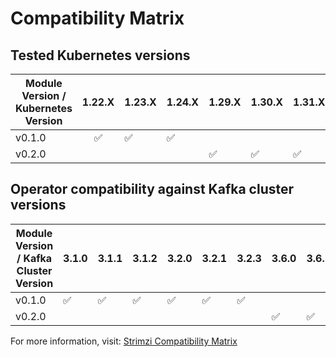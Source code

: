 # Compatibility Matrix

## Tested Kubernetes versions

| Module Version / Kubernetes Version | 1.22.X             | 1.23.X             | 1.24.X             | 1.29.X             | 1.30.X             | 1.31.X             | 1.32.X             |
|-------------------------------------|:------------------:|--------------------|--------------------|--------------------|--------------------|--------------------|--------------------|
| v0.1.0                              | :white_check_mark: | :white_check_mark: | :white_check_mark: |                    |                    |                    |                    |
| v0.2.0                              |                    |                    |                    | :white_check_mark: | :white_check_mark: | :white_check_mark: | :white_check_mark: |

## Operator compatibility against Kafka cluster versions

| Module Version / Kafka Cluster Version | 3.1.0              | 3.1.1              | 3.1.2              | 3.2.0              | 3.2.1              | 3.2.3              | 3.6.0              | 3.6.1              | 3.6.2              | 3.7.0              | 3.7.1              |
|----------------------------------------|--------------------|--------------------|--------------------|--------------------|--------------------|--------------------|--------------------|--------------------|--------------------|--------------------|--------------------|
| v0.1.0                                 | :white_check_mark: | :white_check_mark: | :white_check_mark: | :white_check_mark: | :white_check_mark: | :white_check_mark: |                    |                    |                    |                    |                    |
| v0.2.0                                 |                    |                    |                    |                    |                    |                    | :white_check_mark: | :white_check_mark: | :white_check_mark: | :white_check_mark: | :white_check_mark: |

For more information, visit: [Strimzi Compatibility Matrix](https://strimzi.io/downloads/)
